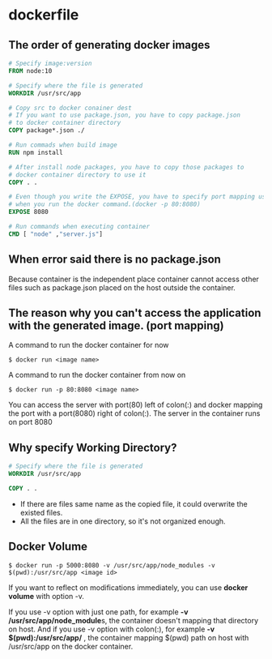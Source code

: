 # dockerfile

## The order of generating docker images

```dockerfile
# Specify image:version
FROM node:10

# Specify where the file is generated
WORKDIR /usr/src/app

# Copy src to docker conainer dest
# If you want to use package.json, you have to copy package.json
# to docker container directory
COPY package*.json ./

# Run commads when build image
RUN npm install

# After install node packages, you have to copy those packages to
# docker container directory to use it
COPY . .

# Even though you write the EXPOSE, you have to specify port mapping using -p option
# when you run the docker command.(docker -p 80:8080)
EXPOSE 8080

# Run commands when executing container
CMD [ "node" ,"server.js"]
```



## When error said there is no package.json

  Because container is the independent place container cannot access other files such as package.json placed on the host outside the container.



## The reason why you can't access the application with the generated image. (port mapping)

A command to run the docker container for now

```shell
$ docker run <image name>
```

A command to run the docker container from now on

```shell
$ docker run -p 80:8080 <image name>
```

You can access the server with port(80) left of colon(:) and docker mapping the port with a port(8080) right of colon(:). The server in the container runs on port 8080



## Why specify Working Directory?

```dockerfile
# Specify where the file is generated
WORKDIR /usr/src/app

COPY . .
```

* If there are files same name as the copied file, it could overwrite the existed files.
* All the files are in one directory, so it's not organized enough.



## Docker Volume

```shell
$ docker run -p 5000:8080 -v /usr/src/app/node_modules -v $(pwd):/usr/src/app <image id>
```

If you want to reflect on modifications immediately, you can use **docker volume** with option -v.

If you use -v  option with just one path, for example **-v /usr/src/app/node_module**s, the container doesn't mapping that directory on host. And if you use -v option with colon(:), for example **-v $(pwd):/usr/src/app/** , the container mapping $(pwd) path on host with /usr/src/app on the docker container.



